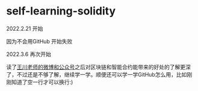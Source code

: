 # self-learning-solidity
2022.2.21 开始

因为不会用GitHub 开始失败

2022.3.6 再次开始

读了[王川老师的微博和公众号](chuan.us)之后对区块链和智能合约能带来的好处的了解更深了，不过还是不够了解，继续学一学。顺便还可以学一学GitHub怎么用，比如刚刚知道了空一行才可以换行:)

